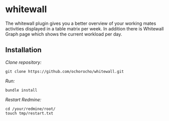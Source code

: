 # whitewall

The whitewall plugin gives you a better overview of your working mates activities displayed in a table matrix per week.
In addition there is Whitewall Graph page which shows the current workload per day.

## Installation

_Clone repository:_

```
git clone https://github.com/ochorocho/whitewall.git
```

_Run:_

```
bundle install
```

_Restart Redmine:_

```
cd /your/redmine/root/
touch tmp/restart.txt
```